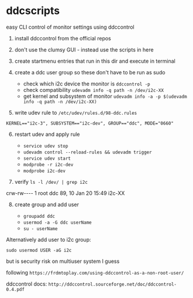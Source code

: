 # ddcscripts
easy CLI control of monitor settings using ddccontrol


1. install ddccontrol from the official repos
2. don't use the clumsy GUI - instead use the scripts in here 
3. create startmenu entries that run in this dir and execute in terminal
4. create a ddc user group so these don't have to be run as sudo

	- check which i2c device the monitor is `ddccontrol -p`
	- check compatibility `udevadm info -q path -n /dev/i2c-XX`
	- get kernel and subsystem of monitor `udevadm info -a -p $(udevadm info -q path -n /dev/i2c-XX)`

5. write udev rule to `/etc/udev/rules.d/98-ddc.rules`

```
KERNEL=="i2c-3", SUBSYSTEM=="i2c-dev", GROUP=="ddc", MODE="0660"
```

6. restart udev and apply rule

	- `service udev stop`
	- `udevadm control --reload-rules && udevadm trigger`
	- `service udev start`
	- `modprobe -r i2c-dev`
	- `modprobe i2c-dev`

7. verify `ls -l /dev/ | grep i2c`

crw-rw----  1 root ddc      89,  10 Jan 20 15:49 i2c-XX

8. create group and add user

	- `groupadd ddc`
	- `usermod -a -G ddc userName`
	- `su - userName`

Alternatively add user to i2c group:

`sudo usermod USER -aG i2c`

but is security risk on multiuser system I guess


following `https://frdmtoplay.com/using-ddccontrol-as-a-non-root-user/`

ddccontrol docs: `http://ddccontrol.sourceforge.net/doc/ddccontrol-0.4.pdf`
